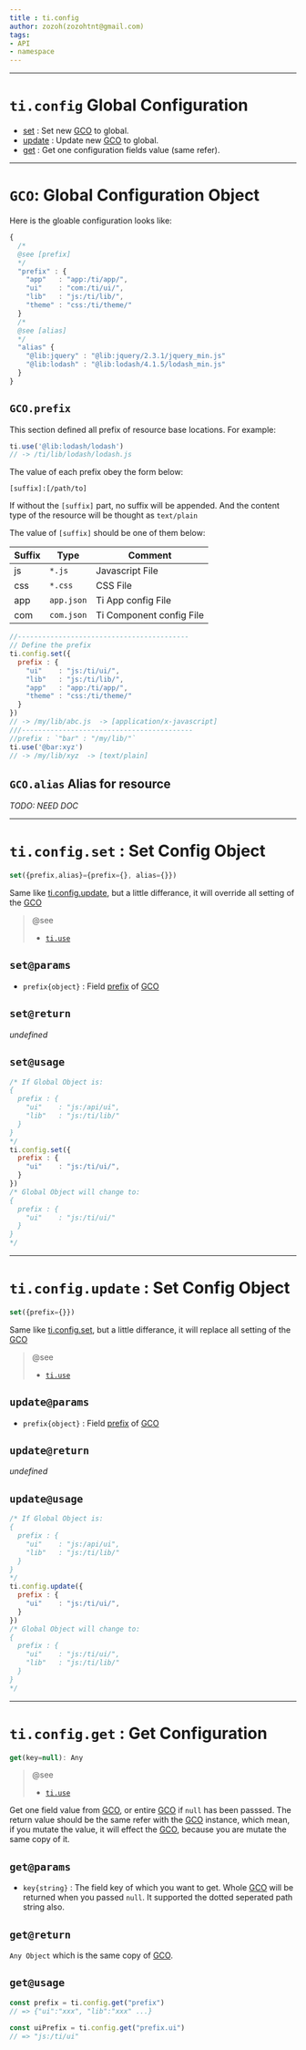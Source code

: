 ```yaml
---
title : ti.config
author: zozoh(zozohtnt@gmail.com)
tags:
- API
- namespace
---
```


-------------------------------------------------
# `ti.config` Global Configuration

- [set](#set) : Set new [GCO](#GCO) to global.
- [update](#set) : Update new [GCO](#GCO) to global.
- [get](#get) : Get one configuration fields value (same refer). 

-------------------------------------------------
# `GCO`: Global Configuration Object

Here is the gloable configuration looks like:

```js
{
  /*
  @see [prefix]
  */
  "prefix" : {
    "app"   : "app:/ti/app/",
    "ui"    : "com:/ti/ui/",
    "lib"   : "js:/ti/lib/",
    "theme" : "css:/ti/theme/"
  }
  /*
  @see [alias]
  */
  "alias" {
    "@lib:jquery" : "@lib:jquery/2.3.1/jquery_min.js"
    "@lib:lodash" : "@lib:lodash/4.1.5/lodash_min.js"
  }
}
```

## `GCO.prefix`

This section defined all prefix of resource base locations.
For example:

```js
ti.use('@lib:lodash/lodash')
// -> /ti/lib/lodash/lodash.js
```

The value of each prefix obey the form below:

```
[suffix]:[/path/to]
```

If without the `[suffix]` part, no suffix will be appended.
And the content type of the resource will be thought as `text/plain`

The value of `[suffix]` should be one of them below:

 Suffix  | Type       | Comment
---------|------------|-------
js       | `*.js`     | Javascript File
css      | `*.css`    | CSS File
app      | `app.json` | Ti App config File
com      | `com.json` | Ti Component config File

```js
//------------------------------------------
// Define the prefix
ti.config.set({
  prefix : {
    "ui"    : "js:/ti/ui/",
    "lib"   : "js:/ti/lib/",
    "app"   : "app:/ti/app/",
    "theme" : "css:/ti/theme/"
  }
})
// -> /my/lib/abc.js  -> [application/x-javascript]
///------------------------------------------
//prefix : `"bar" : "/my/lib/"`
ti.use('@bar:xyz')
// -> /my/lib/xyz  -> [text/plain]
```

## `GCO.alias` Alias for resource

*TODO: NEED DOC*


-------------------------------------------------
# `ti.config.set` : Set Config Object

```js
set({prefix,alias}={prefix={}, alias={}})
```

Same like [ti.config.update](#ti.config.update), but a little differance, it will override all setting of the [GCO](#GCO)

> @see
>
> - [`ti.use`](ti.use.md)

## `set@params`

- `prefix{object}` : Field [prefix](#GCO.prefix) of [GCO](#GCO)

## `set@return`

*undefined*

## `set@usage`

```js
/* If Global Object is:
{
  prefix : {
    "ui"    : "js:/api/ui",
    "lib"   : "js:/ti/lib/"
  }
}
*/
ti.config.set({
  prefix : {
    "ui"    : "js:/ti/ui/",
  }
})
/* Global Object will change to:
{
  prefix : {
    "ui"    : "js:/ti/ui/"
  }
}
*/
```

-------------------------------------------------
# `ti.config.update` : Set Config Object

```js
set({prefix={}})
```

Same like [ti.config.set](#ti.config.set), but a little differance, it will replace all setting of the [GCO](#GCO)

> @see
>
> - [`ti.use`](ti.use.md)

## `update@params`

- `prefix{object}` : Field [prefix](#GCO.prefix) of [GCO](#GCO)

## `update@return`

*undefined*

## `update@usage`

```js
/* If Global Object is:
{
  prefix : {
    "ui"    : "js:/api/ui",
    "lib"   : "js:/ti/lib/"
  }
}
*/
ti.config.update({
  prefix : {
    "ui"    : "js:/ti/ui/",
  }
})
/* Global Object will change to:
{
  prefix : {
    "ui"    : "js:/ti/ui/",
    "lib"   : "js:/ti/lib/"
  }
}
*/
```

-------------------------------------------------
# `ti.config.get` : Get Configuration

```js
get(key=null): Any
```

> @see
>
> - [`ti.use`](ti.use.md)

Get one field value from [GCO](#GCO), or entire [GCO](#GCO) if `null` has been passsed. The return value should be the same refer with the [GCO](#GCO) instance, which mean, if you mutate the value, it will effect the [GCO](#GCO), because you are mutate the same copy of it.

## `get@params`

- `key{string}` : The field key of which you want to get. Whole [GCO](#GCO) will be returned when you passed `null`. It supported the dotted seperated path string also.

## `get@return`

`Any Object` which is the same copy of [GCO](#GCO).

## `get@usage`

```js
const prefix = ti.config.get("prefix")
// => {"ui":"xxx", "lib":"xxx" ...}

const uiPrefix = ti.config.get("prefix.ui")
// => "js:/ti/ui"
```

